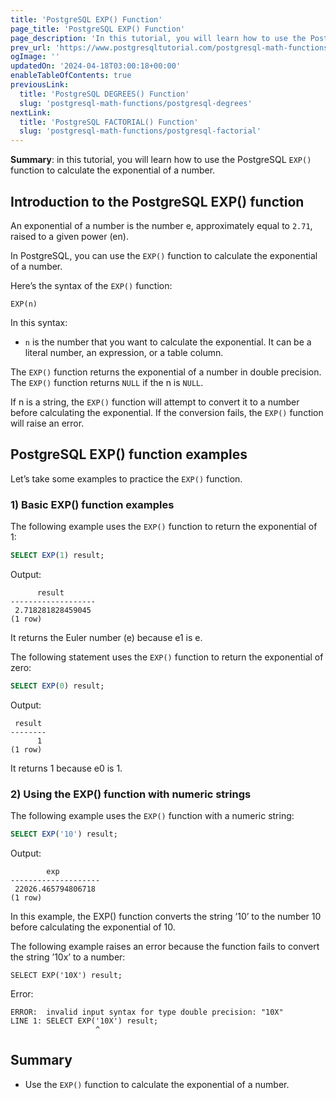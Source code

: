 ```yaml
---
title: 'PostgreSQL EXP() Function'
page_title: 'PostgreSQL EXP() Function'
page_description: 'In this tutorial, you will learn how to use the PostgreSQL EXP() function to calculate the exponential of a number.'
prev_url: 'https://www.postgresqltutorial.com/postgresql-math-functions/postgresql-exp/'
ogImage: ''
updatedOn: '2024-04-18T03:00:18+00:00'
enableTableOfContents: true
previousLink:
  title: 'PostgreSQL DEGREES() Function'
  slug: 'postgresql-math-functions/postgresql-degrees'
nextLink:
  title: 'PostgreSQL FACTORIAL() Function'
  slug: 'postgresql-math-functions/postgresql-factorial'
---
```


**Summary**: in this tutorial, you will learn how to use the PostgreSQL `EXP()` function to calculate the exponential of a number.

## Introduction to the PostgreSQL EXP() function

An exponential of a number is the number e, approximately equal to `2.71`, raised to a given power (en).

In PostgreSQL, you can use the `EXP()` function to calculate the exponential of a number.

Here’s the syntax of the `EXP()` function:

```plaintextsql
EXP(n)
```

In this syntax:

- `n` is the number that you want to calculate the exponential. It can be a literal number, an expression, or a table column.

The `EXP()` function returns the exponential of a number in double precision. The `EXP()` function returns `NULL` if the n is `NULL`.

If n is a string, the `EXP()` function will attempt to convert it to a number before calculating the exponential. If the conversion fails, the `EXP()` function will raise an error.

## PostgreSQL EXP() function examples

Let’s take some examples to practice the `EXP()` function.

### 1\) Basic EXP() function examples

The following example uses the `EXP()` function to return the exponential of 1:

```sql
SELECT EXP(1) result;
```

Output:

```text
      result
-------------------
 2.718281828459045
(1 row)
```

It returns the Euler number (e) because e1 is e.

The following statement uses the `EXP()` function to return the exponential of zero:

```sql
SELECT EXP(0) result;
```

Output:

```text
 result
--------
      1
(1 row)
```

It returns 1 because e0 is 1\.

### 2\) Using the EXP() function with numeric strings

The following example uses the `EXP()` function with a numeric string:

```sql
SELECT EXP('10') result;
```

Output:

```text
        exp
--------------------
 22026.465794806718
(1 row)
```

In this example, the EXP() function converts the string ’10’ to the number 10 before calculating the exponential of 10\.

The following example raises an error because the function fails to convert the string ’10x’ to a number:

```plaintext
SELECT EXP('10X') result;
```

Error:

```
ERROR:  invalid input syntax for type double precision: "10X"
LINE 1: SELECT EXP('10X') result;
                   ^
```

## Summary

- Use the `EXP()` function to calculate the exponential of a number.
